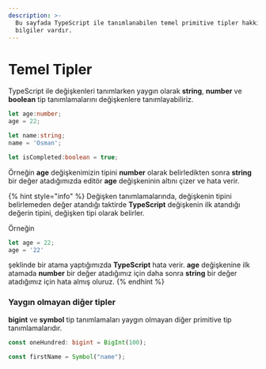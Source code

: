 ```yaml
---
description: >-
  Bu sayfada TypeScript ile tanımlanabilen temel primitive tipler hakkında
  bilgiler vardır.
---
```


# Temel Tipler

TypeScript ile değişkenleri tanımlarken yaygın olarak **string**, **number** ve **boolean** tip tanımlamalarını değişkenlere tanımlayabiliriz.

```typescript
let age:number;
age = 22;

let name:string;
name = 'Osman';

let isCompleted:boolean = true;
```

Örneğin **age** değişkenimizin tipini **number** olarak belirledikten sonra **string** bir değer atadığımızda editör **age** değişkeninin altını çizer ve hata verir.

{% hint style="info" %}
Değişken tanımlamalarında, değişkenin tipini belirlemeden değer atandığı taktirde **TypeScript** değişkenin ilk atandığı değerin tipini, değişken tipi olarak belirler.  
  
Örneğin

```typescript
let age = 22;
age = '22'
```

şeklinde bir atama yaptığımızda **TypeScript** hata verir. **age** değişkenine ilk atamada **number** bir değer atadığımız için daha sonra **string** bir değer atadığımız için hata almış oluruz.
{% endhint %}

### Yaygın olmayan diğer tipler

**bigint** ve **symbol** tip tanımlamaları yaygın olmayan diğer primitive  tip tanımlamalarıdır.

```typescript
const oneHundred: bigint = BigInt(100);

const firstName = Symbol("name");
```



